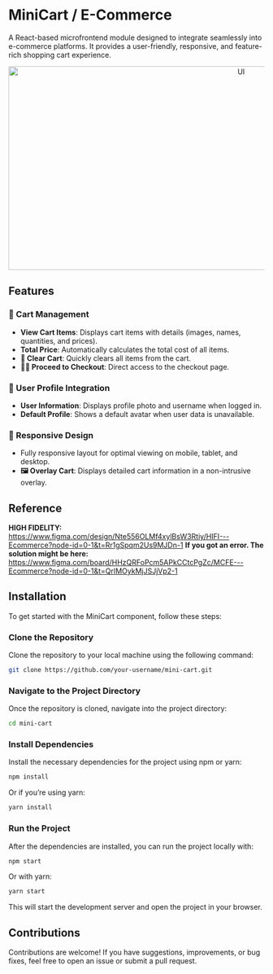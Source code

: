 # MiniCart / E-Commerce

A React-based microfrontend module designed to integrate seamlessly into e-commerce platforms. It provides a user-friendly, responsive, and feature-rich shopping cart experience.

<div style="text-align: center;">
    <img src="https://github.com/ReuAzel181/E-Commerce/blob/feature/pdp/readme-asset(s)/web.png" alt="UI" width="900" height="400">
</div>

## Features

### 🛒 Cart Management
- **View Cart Items**: Displays cart items with details (images, names, quantities, and prices).
- **Total Price**: Automatically calculates the total cost of all items.
- **🧹 Clear Cart**: Quickly clears all items from the cart.
- **🚶‍♂️ Proceed to Checkout**: Direct access to the checkout page.

### 👤 User Profile Integration
- **User Information**: Displays profile photo and username when logged in.
- **Default Profile**: Shows a default avatar when user data is unavailable.

### 📱 Responsive Design
- Fully responsive layout for optimal viewing on mobile, tablet, and desktop.
- **🖼️ Overlay Cart**: Displays detailed cart information in a non-intrusive overlay.

## Reference
**HIGH FIDELITY:** https://www.figma.com/design/Nte556OLMf4xylBsW3Rtiy/HIFI---Ecommerce?node-id=0-1&t=Rr1gSpqm2Us9MJDn-1 
**If you got an error. The solution might be here:** https://www.figma.com/board/HHzQRFoPcm5APkCCtcPgZc/MCFE---Ecommerce?node-id=0-1&t=QrIMOykMjJSJjVp2-1

## Installation

To get started with the MiniCart component, follow these steps:

### Clone the Repository
Clone the repository to your local machine using the following command:

```bash
git clone https://github.com/your-username/mini-cart.git
```

### Navigate to the Project Directory
Once the repository is cloned, navigate into the project directory:

```bash
cd mini-cart
```

### Install Dependencies
Install the necessary dependencies for the project using npm or yarn:

```bash
npm install
```

Or if you’re using yarn:

```bash
yarn install
```

### Run the Project
After the dependencies are installed, you can run the project locally with:

```bash
npm start
```

Or with yarn:

```bash
yarn start
```

This will start the development server and open the project in your browser.

## Contributions
Contributions are welcome! If you have suggestions, improvements, or bug fixes, feel free to open an issue or submit a pull request.
